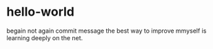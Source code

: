 # hello-world
begain not again
commit message
the best way to improve mmyself is learning deeply on the net.
